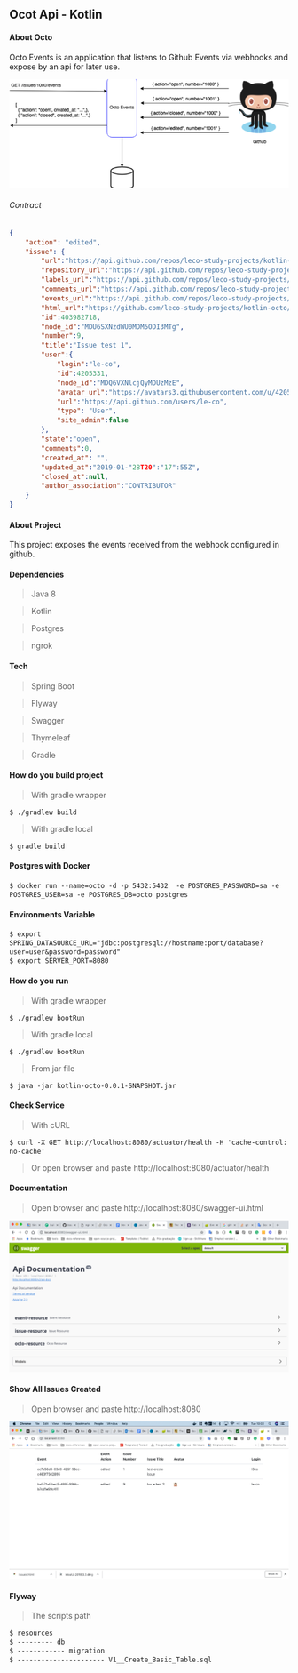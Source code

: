 ## Ocot Api - Kotlin

#### About Octo

Octo Events is an application that listens to Github Events via webhooks and expose by an api for later use.

![Octo](img/octo.png)

###### Contract

```json
{
    "action": "edited", 
    "issue": {
        "url":"https://api.github.com/repos/leco-study-projects/kotlin-octo/issues/9", 
        "repository_url":"https://api.github.com/repos/leco-study-projects/kotlin-octo", 
        "labels_url":"https://api.github.com/repos/leco-study-projects/kotlin-octo/issues/9/labels{/name}", 
        "comments_url":"https://api.github.com/repos/leco-study-projects/kotlin-octo/issues/9/comments", 
        "events_url":"https://api.github.com/repos/leco-study-projects/kotlin-octo/issues/9/events", 
        "html_url":"https://github.com/leco-study-projects/kotlin-octo/issues/9", 
        "id":403982718, 
        "node_id":"MDU6SXNzdWU0MDM5ODI3MTg", 
        "number":9, 
        "title":"Issue test 1", 
        "user":{
            "login":"le-co", 
            "id":4205331, 
            "node_id":"MDQ6VXNlcjQyMDUzMzE", 
            "avatar_url":"https://avatars3.githubusercontent.com/u/4205331?",  
            "url":"https://api.github.com/users/le-co", 
            "type": "User", 
            "site_admin":false
        },  
        "state":"open", 
        "comments":0, 
        "created_at": "", 
        "updated_at":"2019-01-"28T20":"17":55Z", 
        "closed_at":null, 
        "author_association":"CONTRIBUTOR"
    }
}

```

#### About Project

This project exposes the events received from the webhook configured in github. 

#### Dependencies

> Java 8

> Kotlin 

> Postgres

> ngrok

#### Tech

> Spring Boot

> Flyway

> Swagger

> Thymeleaf

> Gradle

#### How do you build project

> With gradle wrapper

```shell
$ ./gradlew build
```

> With gradle local

```shell
$ gradle build
```

#### Postgres with Docker

```shell
$ docker run --name=octo -d -p 5432:5432  -e POSTGRES_PASSWORD=sa -e POSTGRES_USER=sa -e POSTGRES_DB=octo postgres
```

#### Environments Variable

```shell
$ export SPRING_DATASOURCE_URL="jdbc:postgresql://hostname:port/database?user=user&password=password"
$ export SERVER_PORT=8080
```


#### How do you run 

> With gradle wrapper

```shell
$ ./gradlew bootRun
```

> With gradle local

```shell
$ ./gradlew bootRun
```

> From jar file

```shell
$ java -jar kotlin-octo-0.0.1-SNAPSHOT.jar
```

#### Check Service

> With cURL

 ```shell
 $ curl -X GET http://localhost:8080/actuator/health -H 'cache-control: no-cache'
 ```
  
> Or open browser and paste http://localhost:8080/actuator/health
 
#### Documentation 
 
> Open browser and paste http://localhost:8080/swagger-ui.html

![Octo](img/swagger.png)

#### Show All Issues Created 
 
> Open browser and paste http://localhost:8080

![Octo](img/index.png)


#### Flyway
 
> The scripts path

```shell
$ resources
$ --------- db
$ ------------ migration
$ ---------------------- V1__Create_Basic_Table.sql
```
